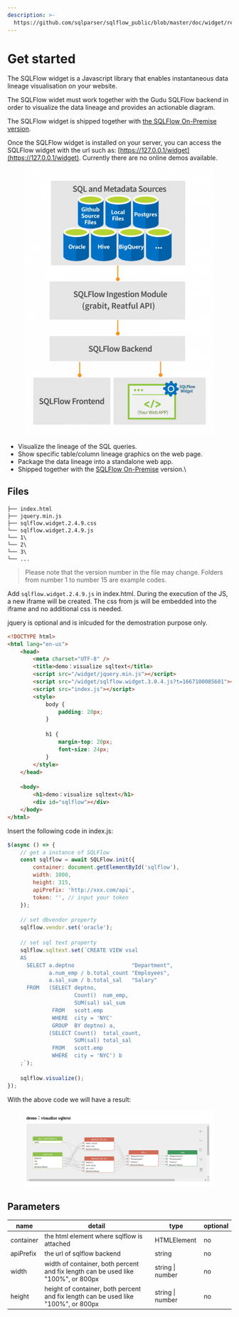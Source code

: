 ```yaml
---
description: >-
  https://github.com/sqlparser/sqlflow_public/blob/master/doc/widget/readme.md#2-get-started
---
```


# Get started

The SQLFlow widget is a Javascript library that enables instantaneous data lineage visualisation on your website.

The SQLFlow widet must work together with the Gudu SQLFlow backend in order to visualize the data lineage and provides an actionable diagram.

The SQLFlow widget is shipped together with [the SQLFlow On-Premise version](https://www.gudusoft.com/sqlflow-on-premise-version/).&#x20;

Once the SQLFlow widget is installed on your server, you can access the SQLFlow widget with the url such as: [https://127.0.0.1/widget](https://127.0.0.1/widget). Currently there are no online demos available.

<figure><img src="../.gitbook/assets/SQL-Metadata-Sources_700_988_white-600x847.png" alt=""><figcaption></figcaption></figure>

* Visualize the lineage of the SQL queries.
* Show specific table/column lineage graphics on the web page.
* Package the data lineage into a standalone web app.
* Shipped together with the [SQLFlow On-Premise](https://www.gudusoft.com/sqlflow-on-premise-version/) version.\


## **Files**

```
├── index.html
├── jquery.min.js
├── sqlflow.widget.2.4.9.css
└── sqlflow.widget.2.4.9.js
└── 1\
└── 2\
└── 3\
└── ...
```

> Please note that the version number in the file may change. Folders from number 1 to number 15 are example codes.

Add `sqlflow.widget.2.4.9.js` in index.html. During the execution of the JS, a new iframe will be created. The css from js will be embedded into the iframe and no additional css is needed.

jquery is optional and is inlcuded for the demostration purpose only.

```html
<!DOCTYPE html>
<html lang="en-us">
    <head>
        <meta charset="UTF-8" />
        <title>demo：visualize sqltext</title>
        <script src="/widget/jquery.min.js"></script>
        <script src="/widget/sqlflow.widget.3.0.4.js?t=1667100085601"></script>
        <script src="index.js"></script>
        <style>
            body {
                padding: 20px;
            }

            h1 {
                margin-top: 20px;
                font-size: 24px;
            }
        </style>
    </head>

    <body>
        <h1>demo：visualize sqltext</h1>
        <div id="sqlflow"></div>
    </body>
</html>

```

Insert the following code in index.js:

```js
$(async () => {
    // get a instance of SQLFlow
    const sqlflow = await SQLFlow.init({
        container: document.getElementById('sqlflow'),
        width: 1000,
        height: 315,
        apiPrefix: 'http://xxx.com/api',
        token: '', // input your token
    });

    // set dbvendor property
    sqlflow.vendor.set('oracle');

    // set sql text property
    sqlflow.sqltext.set(`CREATE VIEW vsal 
    AS 
      SELECT a.deptno                  "Department", 
             a.num_emp / b.total_count "Employees", 
             a.sal_sum / b.total_sal   "Salary" 
      FROM   (SELECT deptno, 
                     Count()  num_emp, 
                     SUM(sal) sal_sum 
              FROM   scott.emp 
              WHERE  city = 'NYC' 
              GROUP  BY deptno) a, 
             (SELECT Count()  total_count, 
                     SUM(sal) total_sal 
              FROM   scott.emp 
              WHERE  city = 'NYC') b 
    ;`);

    sqlflow.visualize();
});

```

With the above code we will have a result:

<figure><img src="../.gitbook/assets/Screenshot from 2022-10-31 18-50-46.png" alt=""><figcaption></figcaption></figure>

## Parameters

| name      | detail                                                                             | type             | optional |
| --------- | ---------------------------------------------------------------------------------- | ---------------- | -------- |
| container | the html element where sqlflow is attached                                         | HTMLElement      | no       |
| apiPrefix | the url of sqlflow backend                                                         | string           | no       |
| width     | width of container, both percent and fix length can be used like "100%", or 800px  | string \| number | no       |
| height    | height of container, both percent and fix length can be used like "100%", or 800px | string \| number | no       |
